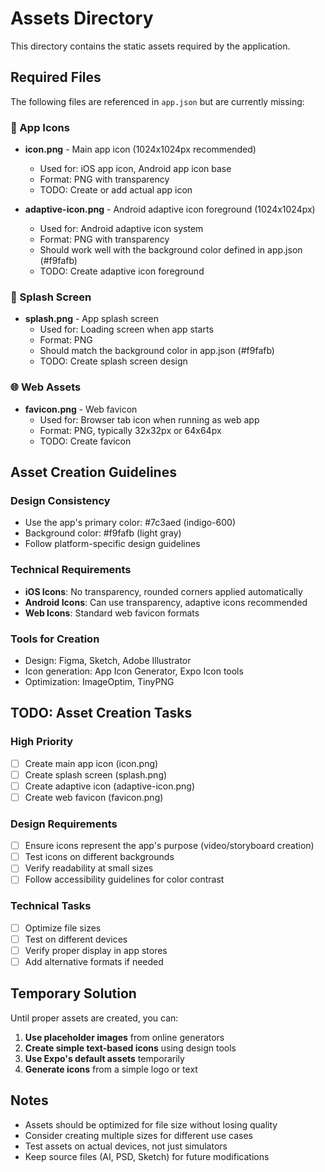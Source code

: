 # Assets Directory

This directory contains the static assets required by the application.

## Required Files

The following files are referenced in `app.json` but are currently missing:

### 📱 App Icons
- **icon.png** - Main app icon (1024x1024px recommended)
  - Used for: iOS app icon, Android app icon base
  - Format: PNG with transparency
  - TODO: Create or add actual app icon

- **adaptive-icon.png** - Android adaptive icon foreground (1024x1024px)
  - Used for: Android adaptive icon system
  - Format: PNG with transparency
  - Should work well with the background color defined in app.json (#f9fafb)
  - TODO: Create adaptive icon foreground

### 🎨 Splash Screen
- **splash.png** - App splash screen
  - Used for: Loading screen when app starts
  - Format: PNG
  - Should match the background color in app.json (#f9fafb)
  - TODO: Create splash screen design

### 🌐 Web Assets
- **favicon.png** - Web favicon
  - Used for: Browser tab icon when running as web app
  - Format: PNG, typically 32x32px or 64x64px
  - TODO: Create favicon

## Asset Creation Guidelines

### Design Consistency
- Use the app's primary color: #7c3aed (indigo-600)
- Background color: #f9fafb (light gray)
- Follow platform-specific design guidelines

### Technical Requirements
- **iOS Icons**: No transparency, rounded corners applied automatically
- **Android Icons**: Can use transparency, adaptive icons recommended
- **Web Icons**: Standard web favicon formats

### Tools for Creation
- Design: Figma, Sketch, Adobe Illustrator
- Icon generation: App Icon Generator, Expo Icon tools
- Optimization: ImageOptim, TinyPNG

## TODO: Asset Creation Tasks

### High Priority
- [ ] Create main app icon (icon.png)
- [ ] Create splash screen (splash.png)
- [ ] Create adaptive icon (adaptive-icon.png)
- [ ] Create web favicon (favicon.png)

### Design Requirements
- [ ] Ensure icons represent the app's purpose (video/storyboard creation)
- [ ] Test icons on different backgrounds
- [ ] Verify readability at small sizes
- [ ] Follow accessibility guidelines for color contrast

### Technical Tasks
- [ ] Optimize file sizes
- [ ] Test on different devices
- [ ] Verify proper display in app stores
- [ ] Add alternative formats if needed

## Temporary Solution

Until proper assets are created, you can:

1. **Use placeholder images** from online generators
2. **Create simple text-based icons** using design tools
3. **Use Expo's default assets** temporarily
4. **Generate icons** from a simple logo or text

## Notes

- Assets should be optimized for file size without losing quality
- Consider creating multiple sizes for different use cases
- Test assets on actual devices, not just simulators
- Keep source files (AI, PSD, Sketch) for future modifications